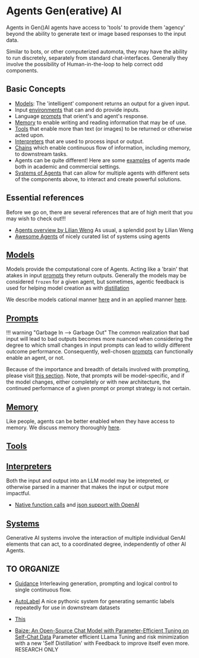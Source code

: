 # Agents Gen(erative) AI
Agents in Gen()AI agents have access to 'tools' to provide them 'agency' beyond the ability to generate text or image based responses to the input data.

Similar to bots, or other computerized automota, they may have the ability to run discretely, separately from standard chat-interfaces. Generally they involve the possibility of Human-in-the-loop to help correct odd components. 

## Basic Concepts

* [Models](../models/index.md): The 'intelligent' component returns an output for a given input. 
* Input [environments](environments.md) that can and do provide inputs. 
* Language [prompts](../prompt_engineering/prompting.md) that orient's and agent's response. 
* [Memory](./memory.md) to enable writing and reading information that may be of use. 
* [Tools](./actions_and_tools.md) that enable more than text (or images) to be returned or otherwise acted upon. 
* [Interpreters](./interpreters.md) that are used to process input or output. 
* [Chains](./chains.md) which enable continuous flow of information, including memory, to downstream tasks. 
* Agents can be quite different! Here are some [examples](./examples.md) of agents made both in academic and commercial settings. 
* [Systems of Agents](systems.md) that can allow for multiple agents with different sets of the components above, to interact and create powerful solutions.



## Essential references

Before we go on, there are several references that are of high merit that you may wish to check out!!!

- [Agents overview by Lilian Weng](https://lilianweng.github.io/posts/2023-06-23-agent) As usual, a splendid post by Lilian Weng
- [Awesome Agents](https://github.com/e2b-dev/awesome-ai-agents) of nicely curated list of systems using agents

## [Models](../models/index.md)

Models provide the computational core of Agents. Acting like a 'brain' that atakes in input [prompts](#prompts) they return outputs. Generally the models may be considered `frozen` for a given agent, but sometimes, agentic feedback is used for helping model creation as with [distillation](../models/distillation.md) 

We describe models cational manner [here](../models/index.md) and in an applied manner [here](../../Engineering/models.md). 

## [Prompts](../prompt_engineering/prompting.md)

!!! warning "Garbage In --> Garbage Out"
    The common realization that bad input will lead to bad outputs becomes more nuanced when considering the degree to which small changes in input prompts can lead to wildly different outcome performance. Consequently, well-chosen [prompts](../prompt_engineering/prompting.md) can functionally enable an agent, or not. 

Because of the importance and breadth of details involved with prompting, please visit [this section](../prompt_engineering/prompting.md). Note, that prompts will be model-specific, and if the model changes, either completely or with new architecture, the continued performance of a given prompt or prompt strategy is not certain. 

## [Memory](./memory.md)

Like people, agents can be better enabled when they have access to memory.  We discuss memory thoroughly [here](./memory.md).

## [Tools](./actions_and_tools.md)

## [Interpreters](./interpreters.md)

Both the input and output into an LLM model may be intepreted, or otherwise parsed in a manner that makes the input or output more impactful. 

- [Native function calls](https://github.com/openai/openai-cookbook/blob/main/examples/How_to_call_functions_with_chat_models.ipynb) and [json support with OpenAI](https://yonom.substack.com/p/native-json-output-from-gpt-4) 


## [Systems](systems.md)
Generative AI systems involve the interaction of multiple individual GenAI elements that can act, to a coordinated degree, independently of other AI Agents. 

## TO ORGANIZE

- ️[Guidance](https://github.com/microsoft/guidance/) Interleaving generation, prompting and logical control to single  continuous flow.

- [AutoLabel](https://github.com/refuel-ai/autolabel) A nice pythonic system for generating semantic labels repeatedly for use in downstream datasets

- [This](https://arxiv.org/pdf/2306.08640.pdf)

- [Baize: An Open-Source Chat Model with Parameter-Efficient Tuning on Self-Chat Data](https://arxiv.org/pdf/2304.01196.pdf) Parameter efficient LLama Tuning and risk minimization with a new 'Self Distillation' with Feedback to improve itself even more. RESEARCH ONLY

